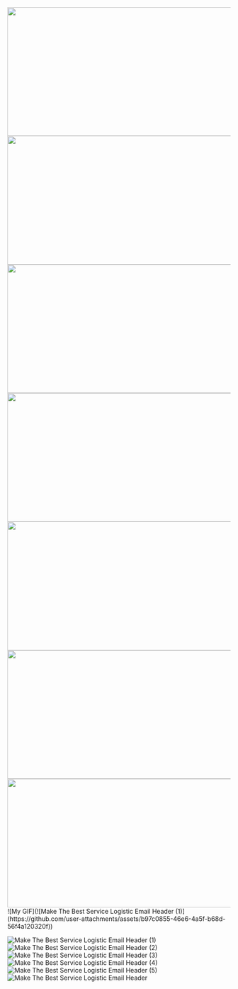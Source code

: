 <img src="https://github.com/user-attachments/assets/8be84541-550c-4449-9992-9ea031b2bd87" width="1100" height="290" />
<img src="https://github.com/user-attachments/assets/d12f4b3a-cd42-4195-b7e2-5e3b4cd1a26a" width="1100" height="290" />
<img src="https://github.com/user-attachments/assets/c866679b-2d43-4b5e-8fc1-dbbb4258951b" width="1100" height="290" />
<img src="https://github.com/user-attachments/assets/14969193-8877-43ea-b873-fac297e93cd3" width="1100" height="290" />
<img src="https://github.com/user-attachments/assets/b50a59d3-d4dd-4802-82e6-a9ed9ac9eae6" width="1100" height="290" />
<img src="https://github.com/user-attachments/assets/70af28b0-1a0d-492b-bbf0-2895e245d64d" width="1100" height="290" />
<img src="https://github.com/user-attachments/assets/c9348a7a-eec7-4b03-8913-0a85ee525635" width="1100" height="290" />
![My GIF](![Make The Best Service Logistic Email Header  (1)](https://github.com/user-attachments/assets/b97c0855-46e6-4a5f-b68d-56f4a120320f))

![Make The Best Service Logistic Email Header  (1)](https://github.com/user-attachments/assets/b97c0855-46e6-4a5f-b68d-56f4a120320f)
![Make The Best Service Logistic Email Header  (2)](https://github.com/user-attachments/assets/ebb25edd-2ff6-45a2-aa7d-e8385a0d9267)
![Make The Best Service Logistic Email Header  (3)](https://github.com/user-attachments/assets/e8e591e4-8e93-4d59-951d-a7e4a837884a)
![Make The Best Service Logistic Email Header  (4)](https://github.com/user-attachments/assets/c375d8d6-9472-4cd8-9f25-04d03e82d3bf)
![Make The Best Service Logistic Email Header  (5)](https://github.com/user-attachments/assets/78d91414-037d-4a8c-8ecf-b0c4ceed9efd)
![Make The Best Service Logistic Email Header ](https://github.com/user-attachments/assets/3cd701f8-b619-4b1a-892b-bb458974e15f)
